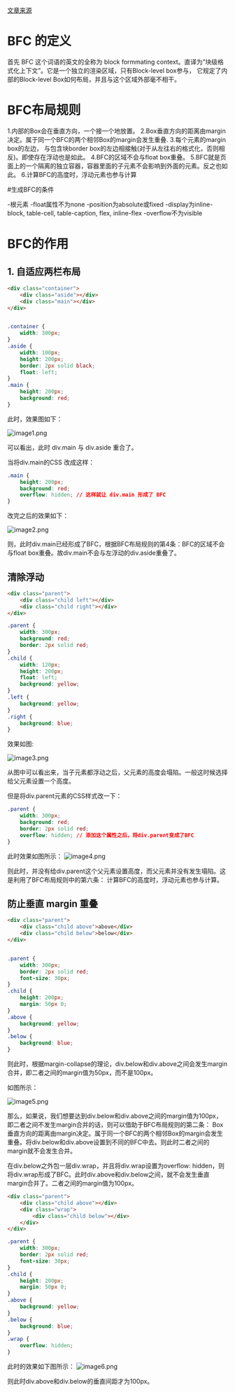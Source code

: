 [文章来源](http://blog.csdn.net/zhq2005095/article/details/68955129)
# BFC 的定义

首先 BFC 这个词语的英文的全称为 block formmating context。直译为”块级格式化上下文”。它是一个独立的渲染区域，只有Block-level box参与， 它规定了内部的Block-level Box如何布局，并且与这个区域外部毫不相干。

# BFC布局规则

1.内部的Box会在垂直方向，一个接一个地放置。
2.Box垂直方向的距离由margin决定。属于同一个BFC的两个相邻Box的margin会发生重叠.
3.每个元素的margin box的左边， 与包含块border box的左边相接触(对于从左往右的格式化，否则相反)。即使存在浮动也是如此。
4.BFC的区域不会与float box重叠。
5.BFC就是页面上的一个隔离的独立容器，容器里面的子元素不会影响到外面的元素。反之也如此。
6.计算BFC的高度时，浮动元素也参与计算

#生成BFC的条件

-根元素
-float属性不为none
-position为absolute或fixed
-display为inline-block, table-cell, table-caption, flex, inline-flex
-overflow不为visible

# BFC的作用

## 1. 自适应两栏布局

````HTML
<div class="container">
    <div class="aside"></div>
    <div class="main"></div>
</div>
````

````CSS

.container {
    width: 300px;
}
.aside {
    width: 100px; 
    height: 200px;
    border: 2px solid black;
    float: left;
}
.main {
    height: 200px;
    background: red;
}
````

此时，效果图如下：

![image1.png](./image1.png)

可以看出，此时 div.main 与 div.aside 重合了。

当将div.main的CSS 改成这样：

````css
.main {
    height: 200px;
    background: red;
    overflow: hidden; // 这样就让 div.main 形成了 BFC
}
````

改完之后的效果如下：

![image2.png](./image2.png)


则，此时div.main已经形成了BFC，根据BFC布局规则的第4条：BFC的区域不会与float box重叠。故div.main不会与左浮动的div.aside重叠了。

## 清除浮动

````HTML
<div class="parent">
    <div class="child left"></div>
    <div class="child right"></div>
</div>
````
````CSS
.parent {
    width: 300px;
    background: red;
    border: 2px solid red;
}
.child {
    width: 120px;
    height: 200px;
    float: left;
    background: yellow;
}
.left {
    background: yellow;
}
.right {
    background: blue;
}
````
效果如图:

![image3.png](./image3.png)

从图中可以看出来，当子元素都浮动之后，父元素的高度会塌陷。一般这时候选择给父元素设置一个高度。

但是将div.parent元素的CSS样式改一下：

````css
.parent {
    width: 300px;
    background: red;
    border: 2px solid red;
    overflow: hidden; // 添加这个属性之后，将div.parent变成了BFC
}
````

此时效果如图所示：
![image4.png](./image4.png)

则此时，并没有给div.parent这个父元素设置高度，而父元素并没有发生塌陷。这是利用了BFC布局规则中的第六条： 计算BFC的高度时，浮动元素也参与计算。

## 防止垂直 margin 重叠

````HTML
<div class="parent">
    <div class="child above">above</div>
    <div class="child below">below</div>
</div>
````

````CSS

.parent {
    width: 300px;
    border: 2px solid red;
    font-size: 30px;
}
.child {
    height: 200px;
    margin: 50px 0;
}
.above {
    background: yellow;
}
.below {
    background: blue;
}
````

则此时，根据margin-collapse的理论，div.below和div.above之间会发生margin合并，即二者之间的margin值为50px，而不是100px。

如图所示：

![image5.png](./image5.png)

那么，如果说，我们想要达到div.below和div.above之间的margin值为100px，即二者之间不发生margin合并的话，则可以借助于BFC布局规则的第二条： Box垂直方向的距离由margin决定。属于同一个BFC的两个相邻Box的margin会发生重叠。将div.below和div.above设置到不同的BFC中去。则此时二者之间的margin就不会发生合并。

在div.below之外包一层div.wrap，并且将div.wrap设置为overflow: hidden，则将div.wrap形成了BFC。此时div.above和div.below之间，就不会发生垂直margin合并了。二者之间的margin值为100px。

````HTML
<div class="parent">
    <div class="child above"></div>
    <div class="wrap">
        <div class="child below"></div>
    </div>
</div>
````

````CSS
.parent {
    width: 300px;
    border: 2px solid red;
    font-size: 30px;
}
.child {
    height: 200px;
    margin: 50px 0;
}
.above {
    background: yellow;
}
.below {
    background: blue;
}
.wrap {
    overflow: hidden;
}
````

此时的效果如下图所示：
![image6.png](./image6.png)

则此时div.above和div.below的垂直间距才为100px。
